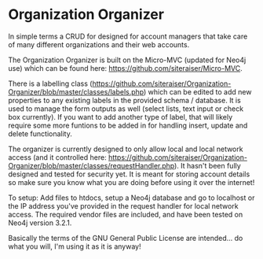 # Organization Organizer
In simple terms a CRUD for designed for account managers that take care of many different organizations and their web accounts. 

The Organization Organizer is built on the Micro-MVC (updated for Neo4j use) which can be found here: https://github.com/siteraiser/Micro-MVC.

There is a labelling class (https://github.com/siteraiser/Organization-Organizer/blob/master/classes/labels.php) which can be edited to add new properties to any existing labels in the provided schema / database. It is used to manage the form outputs as well (select lists, text input or check box currently). If you want to add another type of label, that will likely require some more funtions to be added in for  handling insert, update and delete functionality. 

The organizer is currently designed to only allow local and local network access (and it controlled here: https://github.com/siteraiser/Organization-Organizer/blob/master/classes/requestHandler.php). It hasn't been fully designed and tested for security yet. It is meant for storing account details so make sure you know what you are doing before using it over the internet!

To setup: 
Add files to htdocs, setup a Neo4j database and go to localhost or the IP address you've provided in the request handler for local network access. The required vendor files are included, and have been tested on Neo4j version 3.2.1.



Basically the terms of the GNU General Public License are intended... do what you will, I'm using it as it is anyway!



